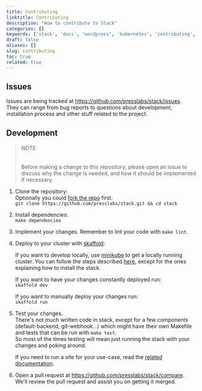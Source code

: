 ```yaml
---
title: Contributing
linktitle: Contributing
description: "How to contribute to Stack"
categories: []
keywords: ['stack', 'docs', 'wordpress', 'kubernetes', 'contributing', 'development', 'issues']
draft: false
aliases: []
slug: contributing
toc: true
related: true
---
```


## Issues

Issues are being tracked at https://github.com/presslabs/stack/issues.  
They can range from bug reports to questions about development, installation process and other stuff related to the project.

## Development

> ###### NOTE
>
> Before making a change to this repository, please open an issue to discuss why the change is needed, and how it should be implemented if necessary.

1. Clone the repository:  
Optionally you could [fork the repo](https://github.com/presslabs/stack/fork) first.  
`git clone https://github.com/presslabs/stack.git && cd stack`

2. Install dependencies:  
`make dependencies`

3. Implement your changes. Remember to lint your code with `make lint`.

4. Deploy to your cluster with [skaffold](https://skaffold.dev/docs/getting-started/#installing-skaffold):  

    If you want to develop locally, use [minikube](https://github.com/kubernetes/minikube#installation) to get a locally running cluster. You can follow the steps described [here](./install-stack-on-minikube.md), except for the ones explaining how to install the stack.

    If you want to have your changes constantly deployed run:  
`skaffold dev`

    If you want to manually deploy your changes run:  
`skaffold run`

5. Test your changes.  
    There's not much written code in stack, except for a few components (default-backend, git-webhook...) which might have their own Makefile and tests that can be run with `make test`.  
    So most of the times testing will mean just running the stack with your changes and poking around.

    If you need to run a site for your use-case, read the [related documentation](./running-wordpress-on-kubernetes.md).

6. Open a pull request at https://github.com/presslabs/stack/compare.
    We'll review the pull request and assist you on getting it merged.
